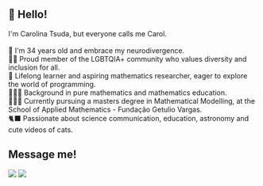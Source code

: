 ## 👋 Hello!
I'm Carolina Tsuda, but everyone calls me Carol.\
\
🧠 I'm 34 years old and embrace my neurodivergence.\
🏳️‍🌈 Proud member of the LGBTQIA+ community who values diversity and inclusion for all.\
📝 Lifelong learner and aspiring mathematics researcher, eager to explore the world of programming.\
👩🏻‍🏫 Background in pure mathematics and mathematics education.\
👩🏻‍🎓 Currently pursuing a masters degree in Mathematical Modelling, at the School of Applied Mathematics - Fundação Getulio Vargas.\
🐈‍⬛ Passionate about science communication, education, astronomy and cute videos of cats.

## Message me!

<div>
<a href = "mailto:carol.tsuda@gmai..com"><img loading="lazy" src="https://img.shields.io/badge/Gmail-D14836?style=for-the-badge&logo=gmail&logoColor=white" target="_blank"></a>
<a href="https://www.linkedin.com/in/carolina-tsuda" target="_blank"><img loading="lazy" src="https://img.shields.io/badge/-LinkedIn-%230077B5?style=for-the-badge&logo=linkedin&logoColor=white" target="_blank"></a>   
</div>
